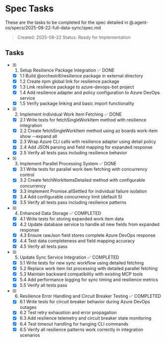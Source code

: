 # Spec Tasks

These are the tasks to be completed for the spec detailed in @.agent-os/specs/2025-08-22-full-data-sync/spec.md

> Created: 2025-08-22
> Status: Ready for Implementation

## Tasks

- [x] 1. Setup Resilience Package Integration ✅ DONE
  - [x] 1.1 Build @orchestr8/resilience package in external directory
  - [x] 1.2 Create npm global link for resilience package
  - [x] 1.3 Link resilience package to azure-devops-bot project
  - [x] 1.4 Add resilience adapter and policy configuration to Azure DevOps service
  - [x] 1.5 Verify package linking and basic import functionality

- [x] 2. Implement Individual Work Item Fetching ✅ DONE
  - [x] 2.1 Write tests for fetchSingleWorkItem method with resilience integration
  - [x] 2.2 Create fetchSingleWorkItem method using az boards work-item show --expand all
  - [x] 2.3 Wrap Azure CLI calls with resilience adapter using detail policy
  - [x] 2.4 Add JSON parsing and field mapping for expanded response
  - [x] 2.5 Verify all tests pass including resilience behavior

- [x] 3. Implement Parallel Processing System ✅ DONE
  - [x] 3.1 Write tests for parallel work item fetching with concurrency control
  - [x] 3.2 Create fetchWorkItemsDetailed method with configurable concurrency
  - [x] 3.3 Implement Promise.allSettled for individual failure isolation
  - [x] 3.4 Add configurable concurrency limit (default 5)
  - [x] 3.5 Verify all tests pass including resilience patterns

- [x] 4. Enhanced Data Storage ✅ COMPLETED
  - [x] 4.1 Write tests for storing expanded work item data
  - [x] 4.2 Update database service to handle all new fields from expanded response
  - [x] 4.3 Ensure rawJson field stores complete Azure DevOps response
  - [x] 4.4 Test data completeness and field mapping accuracy
  - [x] 4.5 Verify all tests pass

- [x] 5. Update Sync Service Integration ✅ COMPLETED
  - [x] 5.1 Write tests for new sync workflow using detailed fetching
  - [x] 5.2 Replace work item list processing with detailed parallel fetching
  - [x] 5.3 Maintain backward compatibility with existing MCP tools
  - [x] 5.4 Add performance logging for sync timing and resilience metrics
  - [x] 5.5 Verify all tests pass

- [x] 6. Resilience Error Handling and Circuit Breaker Testing ✅ COMPLETED
  - [x] 6.1 Write tests for circuit breaker behavior during Azure DevOps outages
  - [x] 6.2 Test retry exhaustion and error propagation
  - [x] 6.3 Add resilience telemetry and circuit breaker state monitoring
  - [x] 6.4 Test timeout handling for hanging CLI commands
  - [x] 6.5 Verify all resilience patterns work correctly in integration scenarios
